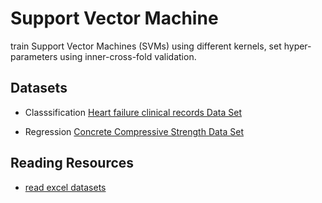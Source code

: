 # Support Vector Machine
train Support Vector Machines (SVMs) using different kernels, set hyper-parameters using inner-cross-fold validation.

## Datasets
- Classsification
    [Heart failure clinical records Data Set](https://archive.ics.uci.edu/ml/datasets/Heart+failure+clinical+records)
    
- Regression
    [Concrete Compressive Strength Data Set](https://archive.ics.uci.edu/ml/datasets/Concrete+Compressive+Strength)

## Reading Resources
- [read excel datasets](https://uk.mathworks.com/help/matlab/ref/xlsread.html)
